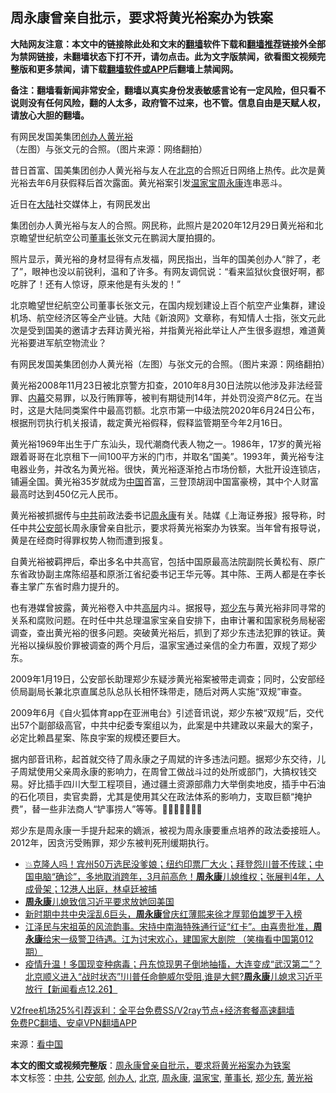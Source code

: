  <h2>周永康曾亲自批示，要求将黄光裕案办为铁案</h2> <p class="notice"><b>大陆网友注意：本文中的链接除此处和文末的<a href="https://github.com/bannedbook/fanqiang" >翻墙</a>软件下载和<a href="https://github.com/killgcd/justmysocks/blob/master/README.md">翻墙推荐</a>链接外全部为禁网链接，未翻墙状态下打不开，请勿点击。此为文字版禁闻，欲看图文视频完整版和更多禁闻，请下载<a href="https://github.com/bannedbook/fanqiang">翻墙软件或APP</a>后翻墙上禁闻网。</p><p>备注：翻墙看新闻非常安全，翻墙以真实身份发表敏感言论有一定风险，但只看不说则没有任何风险，翻的人太多，政府管不过来，也不管。信息自由是天赋人权，请放心大胆的翻墙。</b></p>  <div class="entry"> <p id="conimg">有网民发国美集团<a href="https://www.bannedbook.org/bnews/tag/%E5%88%9B%E5%8A%9E%E4%BA%BA/" class="st_tag internal_tag" rel="tag" title="标签 创办人 下的日志">创办人</a><a href="https://www.bannedbook.org/bnews/tag/%e9%bb%84%e5%85%89%e8%a3%95/" class="st_tag internal_tag" rel="tag" title="标签 黄光裕 下的日志">黄光裕</a>（左图）与张文元的合照。（图片来源：网络翻拍）</p> <p>昔日首富、国美集团创办人黄光裕与友人在<a href="https://www.bannedbook.org/bnews/tag/%e5%8c%97%e4%ba%ac/" class="st_tag internal_tag" rel="tag" title="标签 北京 下的日志">北京</a>的合照近日网络上热传。此次是黄光裕去年6月获假释后首次露面。黄光裕案引发<a href="https://www.bannedbook.org/bnews/tag/%e6%b8%a9%e5%ae%b6%e5%ae%9d/" class="st_tag internal_tag" rel="tag" title="标签 温家宝 下的日志">温家宝</a><span class='wp_keywordlink'><a href="https://www.bannedbook.org/forum2/topic2891.html" title="《周永康其人》《周永康传》" target="_blank">周永康</a></span>连串恶斗。</p> <p>近日在<span class='wp_keywordlink_affiliate'><a href="https://www.bannedbook.org/" title="大陆" target="_blank">大陆</a></span>社交媒体上，有网民发出</p> <p>集团创办人黄光裕与友人的合照。网民称，此照片是2020年12月29日黄光裕和北京瞻望世纪航空公司<a href="https://www.bannedbook.org/bnews/tag/%e8%91%a3%e4%ba%8b%e9%95%bf/" class="st_tag internal_tag" rel="tag" title="标签 董事长 下的日志">董事长</a>张文元在鹏润大厦拍摄的。</p>  <p>照片显示，黄光裕的身材显得有点发福，网民指出，当年的国美创办人“胖了，老了”，眼神也没以前锐利，温和了许多。有网友调侃说：“看来监狱伙食很好啊，都吃胖了！还有人惊讶，原来他是有头发的！”</p> <p>北京瞻望世纪航空公司董事长张文元，在国内规划建设上百个航空产业集群，建设机场、航空经济区等全产业链。大陆《新浪网》文章称，有知情人士指，张文元此次是受到国美的邀请才去拜访黄光裕，并指黄光裕此举让人产生很多遐想，难道黄光裕要进军航空物流业？</p> <p>有网民发国美集团创办人黄光裕（左图）与张文元的合照。（图片来源：网络翻拍）</p> <p>黄光裕2008年11月23日被北京警方扣查，2010年8月30日法院以他涉及非法经营罪、<span class='wp_keywordlink_affiliate'><a href="https://www.bannedbook.org/bnews/ccpdope/" title="中共高层内幕" target="_blank">内幕</a></span>交易罪，以及行贿罪等，被判有期徒刑14年，并处罚没资产8亿元。在当时，这是大陆同类案件中最高罚额。北京市第一中级法院2020年6月24日公布，根据刑罚执行机关报请，裁定黄光裕假释，假释监管期至今年2月16日。</p>  <p>黄光裕1969年出生于广东汕头，现代潮商代表人物之一。1986年，17岁的黄光裕跟着哥哥在北京租下一间100平方米的门市，并取名“国美”。1993年，黄光裕专注电器业务，并改名为黄光裕。很快，黄光裕逐渐抢占市场份额，大批开设连锁店，铺遍全国。黄光裕35岁就成为<span class='wp_keywordlink_affiliate'><a href="https://www.bannedbook.org/" title="中国" target="_blank">中国</a></span>首富，三登顶胡润中国富豪榜，其中个人财富最高时达到450亿元人民币。</p> <p>黄光裕被抓据传与<a href="https://www.bannedbook.org/bnews/tag/%e4%b8%ad%e5%85%b1/" class="st_tag internal_tag" rel="tag" title="标签 中共 下的日志">中共</a>前政法委书记<a href="https://www.bannedbook.org/bnews/tag/%e5%91%a8%e6%b0%b8%e5%ba%b7/" class="st_tag internal_tag" rel="tag" title="标签 周永康 下的日志">周永康</a>有关。陆媒《上海证券报》报导称，时任中共<a href="https://www.bannedbook.org/bnews/tag/%e5%85%ac%e5%ae%89%e9%83%a8/" class="st_tag internal_tag" rel="tag" title="标签 公安部 下的日志">公安部</a>长周永康曾亲自批示，要求将黄光裕案办为铁案。当年曾有报导说，黄是在经商时得罪权势人物而遭到报复。</p> <p>自黄光裕被羁押后，牵出多名中共高官，包括中国原最高法院副院长黄松有、原广东省政协副主席陈绍基和原浙江省纪委书记王华元等。其中陈、王两人都是在李长春主掌广东省时鼎力提升的。</p> <p>也有港媒曾披露，黄光裕卷入中共<span class='wp_keywordlink_affiliate'><a href="https://www.bannedbook.org/bnews/ccpdope/" title="中共高层内幕" target="_blank">高层</a></span>内斗。据报导，<a href="https://www.bannedbook.org/bnews/tag/%e9%83%91%e5%b0%91%e4%b8%9c/" class="st_tag internal_tag" rel="tag" title="标签 郑少东 下的日志">郑少东</a>与黄光裕非同寻常的关系和腐败问题。在时任中共总理温家宝亲自安排下，由审计署和国家税务局秘密调查，查出黄光裕的很多问题。突破黄光裕后，抓到了郑少东违法犯罪的铁证。黄光裕以操纵股价罪被调查的两个月后，温家宝通过亲信的全力布置，双规了郑少东。</p>  <p>2009年1月19日，公安部长助理郑少东疑涉黄光裕案被带走调查；同时，公安部经侦局副局长兼北京直属总队总队长相怀珠带走，随后对两人实施“双规”审查。</p> <p>2009年6月《自火狐体育app在亚洲电台》引述音讯说，郑少东被“双规”后，交代出57个副部级高官，中共中纪委专案组以为，此案是中共建政以来最大的案子，必定比赖昌星案、陈良宇案的规模还要巨大。</p> <p>据内部音讯称，起首就交待了周永康之子周斌的许多违法问题。据郑少东交待，儿子周斌使用父亲周永康的影响力，在周曾工做战斗过的处所或部门，大搞权钱交易。好比插手四川大型工程项目，通过疆土资源部鼎力大举倒卖地皮，插手中石油的石化项目，卖官卖爵，尤其是使用其父在政法体系的影响力，支取巨额“掩护费”，替一些非法商人“铲事捞人”等等。</p> <p>郑少东是周永康一手提升起来的嫡派，被视为周永康要重点培养的政法委接班人。2012年，因贪污受贿罪，郑少东被判死刑缓期执行。</p>  <ul class='op-related-articles' title='相关阅读'> <li><a href='https://www.bannedbook.org/bnews/bannedvideo/20201229/1457074.html' target='_blank'>💥克隆人吗！宾州50万选民没爹娘；纽约印票厂大火；拜登怨川普不传球；中国电脑“确诊”，多地取消跨年，3月前高危！<b>周永康</b>儿媳维权；张展判4年，人成骨架；12港人出庭，林卓廷被捕</a></li> <li><a href='https://www.bannedbook.org/bnews/ssgc/20201228/1456657.html' target='_blank'><b>周永康</b>儿媳致信习近平要求放她回美国</a></li> <li><a href='https://www.bannedbook.org/bnews/comments/20201228/1456655.html' target='_blank'>新时期中共中央淫乱6巨头，<b>周永康</b>曾庆红薄熙来徐才厚郭伯雄罗干入榜</a></li> <li><a href='https://www.bannedbook.org/bnews/comments/20201227/1455912.html' target='_blank'>江泽民与宋祖英的风流韵事。宋持中南海特殊通行证“红卡”。由喜贵批准，<b>周永康</b>给宋一级警卫待遇。江为讨宋欢心，建国家大剧院 （笑梅看中国第012期）</a></li> <li><a href='https://www.bannedbook.org/bnews/bannedvideo/20201227/1455755.html' target='_blank'>疫情升温！多国现变种病毒；丹东惊现男子倒地抽搐，大连变成“武汉第二”？北京顺义进入“战时状态”!川普任命鲍威尔受阻,谁是大鳄?<b>周永康</b>儿媳求习近平放行【新闻看点12.26】</a></li> </ul> <p class="texttj"> <a href="https://github.com/bannedbook/fanqiang/wiki/V2ray%E6%9C%BA%E5%9C%BA" target="_blank">V2free机场25%引荐返利：全平台免费SS/V2ray节点+经济套餐高速翻墙</a><br/> <a href="https://github.com/bannedbook/fanqiang/wiki/%E7%A6%81%E9%97%BB%E7%BD%91%E5%AE%89%E5%8D%93%E7%BF%BB%E5%A2%99%E6%96%B0%E9%97%BBAPP" target="_blank">免费PC翻墙、安卓VPN翻墙APP</a></p><p> 来源：<span class='wp_keywordlink_affiliate'><a href="https://www.secretchina.com/" title="看中国" target="_blank">看中国</a></span> </p><a name='sharetosocial'></a>       <div><b>本文的图文或视频完整版</b>：<a href='https://www.bannedbook.org/bnews/cbnews/20210102/1459643.html'>周永康曾亲自批示，要求将黄光裕案办为铁案</a></div>  </div><!--END ENTRY--> <div class="postfooter"> <div>本文标签：<a href="https://www.bannedbook.org/bnews/tag/%e4%b8%ad%e5%85%b1/" rel="tag">中共</a>, <a href="https://www.bannedbook.org/bnews/tag/%e5%85%ac%e5%ae%89%e9%83%a8/" rel="tag">公安部</a>, <a href="https://www.bannedbook.org/bnews/tag/%E5%88%9B%E5%8A%9E%E4%BA%BA/" rel="tag">创办人</a>, <a href="https://www.bannedbook.org/bnews/tag/%e5%8c%97%e4%ba%ac/" rel="tag">北京</a>, <a href="https://www.bannedbook.org/bnews/tag/%e5%91%a8%e6%b0%b8%e5%ba%b7/" rel="tag">周永康</a>, <a href="https://www.bannedbook.org/bnews/tag/%e6%b8%a9%e5%ae%b6%e5%ae%9d/" rel="tag">温家宝</a>, <a href="https://www.bannedbook.org/bnews/tag/%e8%91%a3%e4%ba%8b%e9%95%bf/" rel="tag">董事长</a>, <a href="https://www.bannedbook.org/bnews/tag/%e9%83%91%e5%b0%91%e4%b8%9c/" rel="tag">郑少东</a>, <a href="https://www.bannedbook.org/bnews/tag/%e9%bb%84%e5%85%89%e8%a3%95/" rel="tag">黄光裕</a></div>  </div><!--END POSTFOOTER--> 